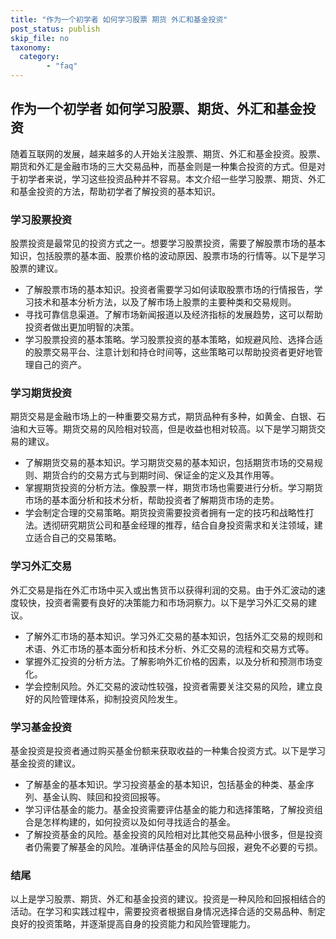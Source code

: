 ```yaml
---
title: "作为一个初学者 如何学习股票 期货 外汇和基金投资"
post_status: publish
skip_file: no
taxonomy:
  category:
        - "faq"
---
```


## 作为一个初学者 如何学习股票、期货、外汇和基金投资

随着互联网的发展，越来越多的人开始关注股票、期货、外汇和基金投资。股票、期货和外汇是金融市场的三大交易品种，而基金则是一种集合投资的方式。但是对于初学者来说，学习这些投资品种并不容易。本文介绍一些学习股票、期货、外汇和基金投资的方法，帮助初学者了解投资的基本知识。

### 学习股票投资

股票投资是最常见的投资方式之一。想要学习股票投资，需要了解股票市场的基本知识，包括股票的基本面、股票价格的波动原因、股票市场的行情等。以下是学习股票的建议。

- 了解股票市场的基本知识。投资者需要学习如何读取股票市场的行情报告，学习技术和基本分析方法，以及了解市场上股票的主要种类和交易规则。
- 寻找可靠信息渠道。了解市场新闻报道以及经济指标的发展趋势，这可以帮助投资者做出更加明智的决策。
- 学习股票投资的基本策略。学习股票投资的基本策略，如规避风险、选择合适的股票交易平台、注意计划和持仓时间等，这些策略可以帮助投资者更好地管理自己的资产。

### 学习期货投资

期货交易是金融市场上的一种重要交易方式，期货品种有多种，如黄金、白银、石油和大豆等。期货交易的风险相对较高，但是收益也相对较高。以下是学习期货交易的建议。

- 了解期货交易的基本知识。学习期货交易的基本知识，包括期货市场的交易规则、期货合约的交易方式与到期时间、保证金的定义及其作用等。
- 掌握期货投资的分析方法。像股票一样，期货市场也需要进行分析。学习期货市场的基本面分析和技术分析，帮助投资者了解期货市场的走势。
- 学会制定合理的交易策略。期货投资需要投资者拥有一定的技巧和战略性打法。透彻研究期货公司和基金经理的推荐，结合自身投资需求和关注领域，建立适合自己的交易策略。

### 学习外汇交易

外汇交易是指在外汇市场中买入或出售货币以获得利润的交易。由于外汇波动的速度较快，投资者需要有良好的决策能力和市场洞察力。以下是学习外汇交易的建议。

- 了解外汇市场的基本知识。学习外汇交易的基本知识，包括外汇交易的规则和术语、外汇市场的基本面分析和技术分析、外汇交易的流程和交易方式等。
- 掌握外汇投资的分析方法。了解影响外汇价格的因素，以及分析和预测市场变化。
- 学会控制风险。外汇交易的波动性较强，投资者需要关注交易的风险，建立良好的风险管理体系，抑制投资风险发生。

### 学习基金投资

基金投资是投资者通过购买基金份额来获取收益的一种集合投资方式。以下是学习基金投资的建议。

- 了解基金的基本知识。学习投资基金的基本知识，包括基金的种类、基金序列、基金认购、赎回和投资回报等。
- 学习评估基金的能力。基金投资需要评估基金的能力和选择策略，了解投资组合是怎样构建的，如何投资以及如何寻找适合的基金。
- 了解投资基金的风险。基金投资的风险相对比其他交易品种小很多，但是投资者仍需要了解基金的风险。准确评估基金的风险与回报，避免不必要的亏损。

### 结尾

以上是学习股票、期货、外汇和基金投资的建议。投资是一种风险和回报相结合的活动。在学习和实践过程中，需要投资者根据自身情况选择合适的交易品种、制定良好的投资策略，并逐渐提高自身的投资能力和风险管理能力。
